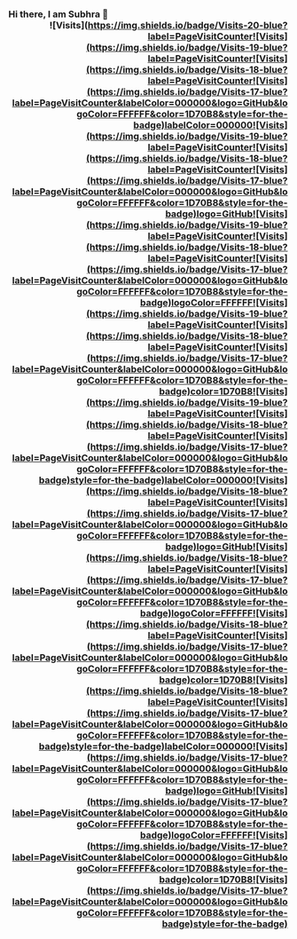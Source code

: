 ### Hi there, I am Subhra 👋 <div align="right">![Visits](https://img.shields.io/badge/Visits-20-blue?label=PageVisitCounter![Visits](https://img.shields.io/badge/Visits-19-blue?label=PageVisitCounter![Visits](https://img.shields.io/badge/Visits-18-blue?label=PageVisitCounter![Visits](https://img.shields.io/badge/Visits-17-blue?label=PageVisitCounter&labelColor=000000&logo=GitHub&logoColor=FFFFFF&color=1D70B8&style=for-the-badge)labelColor=000000![Visits](https://img.shields.io/badge/Visits-19-blue?label=PageVisitCounter![Visits](https://img.shields.io/badge/Visits-18-blue?label=PageVisitCounter![Visits](https://img.shields.io/badge/Visits-17-blue?label=PageVisitCounter&labelColor=000000&logo=GitHub&logoColor=FFFFFF&color=1D70B8&style=for-the-badge)logo=GitHub![Visits](https://img.shields.io/badge/Visits-19-blue?label=PageVisitCounter![Visits](https://img.shields.io/badge/Visits-18-blue?label=PageVisitCounter![Visits](https://img.shields.io/badge/Visits-17-blue?label=PageVisitCounter&labelColor=000000&logo=GitHub&logoColor=FFFFFF&color=1D70B8&style=for-the-badge)logoColor=FFFFFF![Visits](https://img.shields.io/badge/Visits-19-blue?label=PageVisitCounter![Visits](https://img.shields.io/badge/Visits-18-blue?label=PageVisitCounter![Visits](https://img.shields.io/badge/Visits-17-blue?label=PageVisitCounter&labelColor=000000&logo=GitHub&logoColor=FFFFFF&color=1D70B8&style=for-the-badge)color=1D70B8![Visits](https://img.shields.io/badge/Visits-19-blue?label=PageVisitCounter![Visits](https://img.shields.io/badge/Visits-18-blue?label=PageVisitCounter![Visits](https://img.shields.io/badge/Visits-17-blue?label=PageVisitCounter&labelColor=000000&logo=GitHub&logoColor=FFFFFF&color=1D70B8&style=for-the-badge)style=for-the-badge)labelColor=000000![Visits](https://img.shields.io/badge/Visits-18-blue?label=PageVisitCounter![Visits](https://img.shields.io/badge/Visits-17-blue?label=PageVisitCounter&labelColor=000000&logo=GitHub&logoColor=FFFFFF&color=1D70B8&style=for-the-badge)logo=GitHub![Visits](https://img.shields.io/badge/Visits-18-blue?label=PageVisitCounter![Visits](https://img.shields.io/badge/Visits-17-blue?label=PageVisitCounter&labelColor=000000&logo=GitHub&logoColor=FFFFFF&color=1D70B8&style=for-the-badge)logoColor=FFFFFF![Visits](https://img.shields.io/badge/Visits-18-blue?label=PageVisitCounter![Visits](https://img.shields.io/badge/Visits-17-blue?label=PageVisitCounter&labelColor=000000&logo=GitHub&logoColor=FFFFFF&color=1D70B8&style=for-the-badge)color=1D70B8![Visits](https://img.shields.io/badge/Visits-18-blue?label=PageVisitCounter![Visits](https://img.shields.io/badge/Visits-17-blue?label=PageVisitCounter&labelColor=000000&logo=GitHub&logoColor=FFFFFF&color=1D70B8&style=for-the-badge)style=for-the-badge)labelColor=000000![Visits](https://img.shields.io/badge/Visits-17-blue?label=PageVisitCounter&labelColor=000000&logo=GitHub&logoColor=FFFFFF&color=1D70B8&style=for-the-badge)logo=GitHub![Visits](https://img.shields.io/badge/Visits-17-blue?label=PageVisitCounter&labelColor=000000&logo=GitHub&logoColor=FFFFFF&color=1D70B8&style=for-the-badge)logoColor=FFFFFF![Visits](https://img.shields.io/badge/Visits-17-blue?label=PageVisitCounter&labelColor=000000&logo=GitHub&logoColor=FFFFFF&color=1D70B8&style=for-the-badge)color=1D70B8![Visits](https://img.shields.io/badge/Visits-17-blue?label=PageVisitCounter&labelColor=000000&logo=GitHub&logoColor=FFFFFF&color=1D70B8&style=for-the-badge)style=for-the-badge)</div>





<!--https://github.com/Armanx200/visitor-badge
**SubhraSMukherjee/SubhraSMukherjee** is a ✨ _special_ ✨ repository because its `README.md` (this file) appears on your GitHub profile.

Here are some ideas to get you started:

- 🔭 I’m currently working on ...
- 🌱 I’m currently learning ...
- 👯 I’m looking to collaborate on ...
- 🤔 I’m looking for help with ...
- 💬 Ask me about ...
- 📫 How to reach me: ...
- 😄 Pronouns: ...
- ⚡ Fun fact: ...
-->
